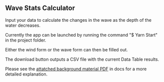 ## Wave Stats Calculator

Input your data to calculate the changes in the wave as the depth of the water decreases.

Currently the app can be launched by running the command "\$ Yarn Start" in the project folder.

Either the wind form or the wave form can then be filled out.

The download button outputs a CSV file with the current Data Table results.

Please see the [attatched background material PDF](https://github.com/HenryBoyd4275/WaveStats/blob/master/docs/Wave%20calculator%20background%20material.pdf) in docs for a more detailed explanation.
